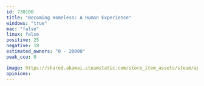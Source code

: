 ```yaml
---
id: 738100
title: "Becoming Homeless: A Human Experience"
windows: "true"
mac: "false"
linux: false
positive: 25
negative: 18
estimated_owners: "0 - 20000"
peak_ccu: 0

image: https://shared.akamai.steamstatic.com/store_item_assets/steam/apps/738100/header.jpg?t=1570625827
opinions:
---
```

